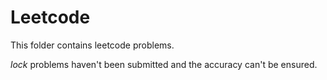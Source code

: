 Leetcode
========
This folder contains leetcode problems. 

*lock* problems haven't been submitted and the accuracy can't be ensured.
